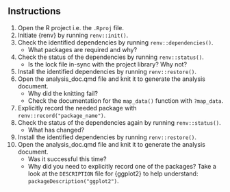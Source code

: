## Instructions

1. Open the R project i.e. the `.Rproj` file.
2. Initiate {renv} by running `renv::init()`.
3. Check the identified dependencies by running `renv::dependencies()`.
    - What packages are required and why?
4. Check the status of the dependencies by running `renv::status()`.
    - Is the lock file in-sync with the project library? Why not?
4. Install the identified dependencies by running `renv::restore()`.
5. Open the analysis_doc.qmd file and knit it to generate the analysis document.
    - Why did the knitting fail?
    - Check the documentation for the `map_data()` function with `?map_data`.
6. Explicitly record the needed package with `renv::record("package_name")`.
7. Check the status of the dependencies again by running `renv::status()`.
    - What has changed?
8. Install the identified dependencies by running `renv::restore()`.
9. Open the analysis_doc.qmd file and knit it to generate the analysis document.
    - Was it successful this time?
    - Why did you need to explicitly record one of the packages? Take a look at the `DESCRIPTION` file for {ggplot2} to help understand: `packageDescription("ggplot2")`.
